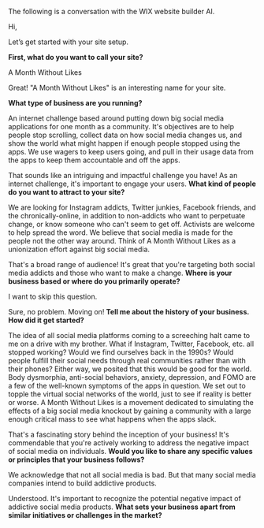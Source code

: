 The following is a conversation with the WIX website builder AI.

Hi,

Let’s get started with your site setup.

**First, what do you want to call your site?**

A Month Without Likes

Great! "A Month Without Likes" is an interesting name for your site.

**What type of business are you running?**

An internet challenge based around putting down big social media applications for one month as a community. It's objectives are to help people stop scrolling, collect data on how social media changes us, and show the world what might happen if enough people stopped using the apps. We use wagers to keep users going, and pull in their usage data from the apps to keep them accountable and off the apps.

That sounds like an intriguing and impactful challenge you have! As an internet challenge, it's important to engage your users. **What kind of people do you want to attract to your site?**

We are looking for Instagram addicts, Twitter junkies, Facebook friends, and the chronically-online, in addition to non-addicts who want to perpetuate change, or know someone who can't seem to get off. Activists are welcome to help spread the word. We believe that social media is made for the people not the other way around. Think of A Month Without Likes as a unionization effort against big social media.

That's a broad range of audience! It's great that you're targeting both social media addicts and those who want to make a change. **Where is your business based or where do you primarily operate?**

I want to skip this question.

Sure, no problem. Moving on! **Tell me about the history of your business. How did it get started?**

The idea of all social media platforms coming to a screeching halt came to me on a drive with my brother. What if Instagram, Twitter, Facebook, etc. all stopped working? Would we find ourselves back in the 1990s? Would people fulfill their social needs through real communities rather than with their phones? Either way, we posited that this would be good for the world. Body dysmorphia, anti-social behaviors, anxiety, depression, and FOMO are a few of the well-known symptoms of the apps in question. We set out to topple the virtual social networks of the world, just to see if reality is better or worse. A Month Without Likes is a movement dedicated to simulating the effects of a big social media knockout by gaining a community with a large enough critical mass to see what happens when the apps slack.

That's a fascinating story behind the inception of your business! It's commendable that you're actively working to address the negative impact of social media on individuals. **Would you like to share any specific values or principles that your business follows?**

We acknowledge that not all social media is bad. But that many social media companies intend to build addictive products.

Understood. It's important to recognize the potential negative impact of addictive social media products. **What sets your business apart from similar initiatives or challenges in the market?**